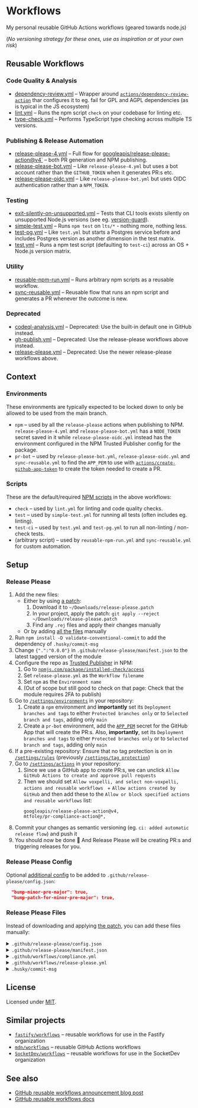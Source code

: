 # Workflows

My personal reusable GitHub Actions workflows (geared towards node.js)

(_No versioning strategy for these ones, use as inspiration or at your own risk_)

## Reusable Workflows

### Code Quality & Analysis

* [dependency-review.yml](./.github/workflows/dependency-review.yml) – Wrapper around [`actions/dependency-review-action`](https://github.com/actions/dependency-review-action) thar configures it to eg. fail for GPL and AGPL dependencies (as is typical in the JS ecosystem)
* [lint.yml](./.github/workflows/lint.yml) – Runs the npm script `check` on your codebase for linting etc.
* [type-check.yml](./.github/workflows/type-check.yml) – Performs TypeScript type checking across multiple TS versions.

### Publishing & Release Automation

* [release-please-4.yml](./.github/workflows/release-please-4.yml) – Full flow for [googleapis/release-please-action@v4`](https://github.com/googleapis/release-please-action) – both PR generation and NPM publishing.
* [release-please-bot.yml](./.github/workflows/release-please-bot.yml) – Like `release-please-4.yml` but uses a bot account rather than the `GITHUB_TOKEN` when it generates PR:s etc.
* [release-please-oidc.yml](./.github/workflows/release-please-oidc.yml) – Like `release-please-bot.yml` but uses OIDC authentication rather than a `NPM_TOKEN`.

### Testing

* [exit-silently-on-unsupported.yml](./.github/workflows/exit-silently-on-unsupported.yml) – Tests that CLI tools exists silently on unsupported Node.js versions (see eg. [version-guard](https://github.com/voxpelli/version-guard)).
* [simple-test.yml](./.github/workflows/simple-test.yml) – Runs `npm test` on `lts/*` - nothing more, nothing less.
* [test-pg.yml](./.github/workflows/test-pg.yml) – Like `test.yml` but starts a Postgres service before and includes Postgres version as another dimension in the test matrix.
* [test.yml](./.github/workflows/test.yml) – Runs a npm test script (defaulting to `test-ci`) across an OS + Node.js version matrix.

### Utility

* [reusable-npm-run.yml](./.github/workflows/reusable-npm-run.yml) – Runs arbitrary npm scripts as a reusable workflow.
* [sync-reusable.yml](./.github/workflows/sync-reusable.yml) – Reusable flow that runs an npm script and generates a PR whenever the outcome is new.

### Deprecated

* [codeql-analysis.yml](./.github/workflows/codeql-analysis.yml) – Deprecated: Use the built-in default one in GitHub instead.
* [gh-publish.yml](./.github/workflows/gh-publish.yml) – Deprecated: Use the release-please workflows above instead.
* [release-please.yml](./.github/workflows/release-please.yml) – Deprecated: Use the newer release-please workflows above.

## Context

### Environments

These environments are typically expected to be locked down to only be allowed to be used from the main branch.

* `npm` – used by all the `release-please` actions when publishing to NPM. `release-please-4.yml` and `release-please-bot.yml` has a `NODE_TOKEN` secret saved in it while `release-please-oidc.yml` instead has the environment configured in the NPM Trusted Publisher config for the package.
* `pr-bot` – used by `release-please-bot.yml`, `release-please-oidc.yml` and `sync-reusable.yml` to find the `APP_PEM` to use with [`actions/create-github-app-token`](https://github.com/actions/create-github-app-token) to create the token needed to create a PR.

### Scripts

These are the default/required [NPM scripts](https://docs.npmjs.com/cli/using-npm/scripts) in the above workflows:

* `check` – used by `lint.yml` for linting and code quality checks.
* `test` – used by `simple-test.yml` for running all tests (often includes eg. linting).
* `test-ci` – used by `test.yml` and `test-pg.yml` to run all non-linting / non-check tests.
* (arbitrary script) – used by `reusable-npm-run.yml` and `sync-reusable.yml` for custom automation.

## Setup

### Release Please

1. Add the new files:
    - Either by using [a patch](./release-please.patch):
        1. Download it to `~/Downloads/release-please.patch`
        2. In your project, apply the patch: `git apply --reject ~/Downloads/release-please.patch`
        3. Find any `.rej` files and apply their changes manually
    - Or by adding [all the files](#release-please-files) manually
4. Run `npm install -D validate-conventional-commit` to add the dependency of `.husky/commit-msg`
5. Change `{".":"0.0.0"}` in `.github/release-please/manifest.json` to the latest tagged version of the module
6. Configure the repo as [Trusted Publisher](https://docs.npmjs.com/trusted-publishers#for-github-actions) in NPM:
    1. Go to [`npmjs.com/package/installed-check/access`](https://www.npmjs.com/package/installed-check/access)
    2. Set `release-please.yml` as the `Workflow filename`
    3. Set `npm` as the `Environment name`
    1. (Out of scope but still good to check on that page: Check that the module requires 2FA to publish)
7. Go to [`/settings/environments`](https://github.com/voxpelli/node-bunyan-adaptor/settings/environments) in your repository:
    1. Create a `npm` environment and **importantly** set its `Deployment branches and tags` to either `Protected branches only` or to `Selected branch and tags`, adding only `main`
    2. Create a `pr-bot` environment, add the [`APP_PEM`](https://docs.github.com/en/issues/planning-and-tracking-with-projects/automating-your-project/automating-projects-using-actions#example-workflow-authenticating-with-a-github-app) secret for the GitHub App that will create the PR:s. Also, **importantly**, set its `Deployment branches and tags` to either `Protected branches only` or to `Selected branch and tags`, adding only `main`
8. If a pre-existing repository: Ensure that no tag protection is on in [`/settings/rules`](https://github.com/voxpelli/async-htm-to-string/settings/tag_protection) (previously [`/settings/tag_protection`](https://github.com/voxpelli/async-htm-to-string/settings/rules))
9. Go to [`/settings/actions`](https://github.com/voxpelli/node-bunyan-adaptor/settings/actions) in your repository:
    1. Since we use a GitHub app to create PR:s, we can unclick `Allow GitHub Actions to create and approve pull requests `
    2. Then we should set `Allow voxpelli, and select non-voxpelli, actions and reusable workflows ` + `Allow actions created by GitHub` and then add these to the `Allow or block specified actions and reusable workflows` list:
        ```
        googleapis/release-please-action@v4,
        mtfoley/pr-compliance-action@*,
        ```
10. Commit your changes as semantic versioning (eg. `ci: added automatic release flow`) and push it
11. You should now be done :tada: And Release Please will be creating PR:s and triggering releases for you.

### Release Please Config

Optional [additional config](https://github.com/googleapis/release-please/blob/d5f2ca8a2cf32701f1d87a85bbc37493b1db65c2/docs/cli.md#bootstrapping) to be added to `.github/release-please/config.json`:

```json
  "bump-minor-pre-major": true,
  "bump-patch-for-minor-pre-major": true,
```

### Release Please Files

Instead of downloading and applying [the patch](./release-please.patch), you can add these files manually:

<details>
<summary><code>.github/release-please/config.json</code></summary>

```json
{
  "$schema": "https://raw.githubusercontent.com/googleapis/release-please/v16.12.0/schemas/config.json",
  "release-type": "node",
  "include-component-in-tag": false,
  "changelog-sections": [
    { "type": "feat", "section": "🌟 Features", "hidden": false },
    { "type": "fix", "section": "🩹 Fixes", "hidden": false },
    { "type": "docs", "section": "📚 Documentation", "hidden": false },

    { "type": "chore", "section": "🧹 Chores", "hidden": false },
    { "type": "perf", "section": "🧹 Chores", "hidden": false },
    { "type": "refactor", "section": "🧹 Chores", "hidden": false },
    { "type": "test", "section": "🧹 Chores", "hidden": false },

    { "type": "build", "section": "🤖 Automation", "hidden": false },
    { "type": "ci", "section": "🤖 Automation", "hidden": true }
  ],
  "packages": {
    ".": {}
  }
}
```

</details>

<details>
<summary><code>.github/release-please/manifest.json</code></summary>

```json
+{".":"0.0.0"}
```

</details>

<details>
<summary><code>.github/workflows/compliance.yml</code></summary>

```yml
name: Compliance

on:
  pull_request_target:
    types: [opened, edited, reopened]

permissions:
  pull-requests: write

jobs:
  compliance:
    runs-on: ubuntu-latest
    steps:
      - uses: mtfoley/pr-compliance-action@11b664f0fcf2c4ce954f05ccfcaab6e52b529f86
        with:
          body-auto-close: false
          body-regex: '.*'
          ignore-authors: |
            renovate
            renovate[bot]
          ignore-team-members: false
```

</details>

<details>
<summary><code>.github/workflows/release-please.yml</code></summary>

```yml
name: Release Please

on:
  push:
    branches:
      - main

  workflow_dispatch:
    inputs:
      force-release:
        description: 'Force release to npm'
        required: false
        type: boolean

permissions:
  contents: read
  id-token: write

jobs:
  release-please:
    uses: voxpelli/ghatemplates/.github/workflows/release-please-oidc.yml@main
    secrets: inherit
    with:
      app-id: '1082006'
      force-release: ${{ inputs.force-release || false }}

```

</details>

<details>
<summary><code>.husky/commit-msg</code></summary>

```sh
#!/usr/bin/env sh

npx --no validate-conventional-commit < .git/COMMIT_EDITMSG
```

</details>




## License

Licensed under [MIT](./LICENSE).

## Similar projects

* [`fastify/workflows`](https://github.com/fastify/workflows) – reusable workflows for use in the Fastify organization 
* [`mdn/workflows`](https://github.com/mdn/workflows) – reusable GitHub Actions workflows 
* [`SocketDev/workflows`](https://github.com/SocketDev/workflows) – reusable workflows for use in the SocketDev organization

## See also

* [GitHub reusable workflows announcement blog post](https://github.blog/2021-11-29-github-actions-reusable-workflows-is-generally-available/)
* [GitHub reusable workflows docs](https://docs.github.com/en/actions/learn-github-actions/reusing-workflows)
